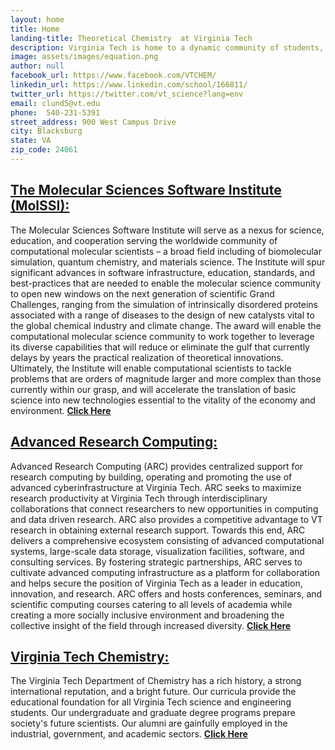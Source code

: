 ```yaml
---
layout: home
title: Home
landing-title: Theoretical Chemistry  at Virginia Tech
description: Virginia Tech is home to a dynamic community of students, postdocs, and faculty working in theoretical chemistry, with research topics ranging from the very fundamental to the technologically relevant. 
image: assets/images/equation.png 
author: null
facebook_url: https://www.facebook.com/VTCHEM/
linkedin_url: https://www.linkedin.com/school/166811/ 
twitter_url: https://twitter.com/vt_science?lang=env
email: clund5@vt.edu
phone:	540-231-5391
street_address: 900 West Campus Drive
city: Blacksburg 
state: VA
zip_code: 24061
---
```

## [The Molecular Sciences Software Institute (MolSSI):](5_molssi.html) 
The Molecular Sciences Software Institute will serve as a nexus for science, education, and cooperation serving the worldwide community of computational molecular scientists – a broad field including of biomolecular simulation, quantum chemistry, and materials science. The Institute will spur significant advances in software infrastructure, education, standards, and best-practices that are needed to enable the molecular science community to open new windows on the next generation of scientific Grand Challenges, ranging from the simulation of intrinsically disordered proteins associated with a range of diseases to the design of new catalysts vital to the global chemical industry and climate change. The award will enable the computational molecular science community to work together to leverage its diverse capabilities that will reduce or eliminate the gulf that currently delays by years the practical realization of theoretical innovations. Ultimately, the Institute will enable computational scientists to tackle problems that are orders of magnitude larger and more complex than those currently within our grasp, and will accelerate the translation of basic science into new technologies essential to the vitality of the economy and environment.
[**Click Here**](http://molssi.org/) 
 
## [Advanced Research Computing:](6_arc.html) 
Advanced Research Computing (ARC) provides centralized support for research computing by building, operating and promoting the use of advanced cyberinfrastructure at Virginia Tech. ARC seeks to maximize research productivity at Virginia Tech through interdisciplinary collaborations that connect researchers to new opportunities in computing and data driven research. ARC also provides a competitive advantage to VT research in obtaining external research support. Towards this end, ARC delivers a comprehensive ecosystem consisting of advanced computational systems, large-scale data storage, visualization facilities, software, and consulting services. By fostering strategic partnerships, ARC serves to cultivate advanced computing infrastructure as a platform for collaboration and helps secure the position of Virginia Tech as a leader in education, innovation, and research. ARC offers and hosts conferences, seminars, and scientific computing courses catering to all levels of academia while creating a more socially inclusive environment and broadening the collective insight of the field through increased diversity.
[**Click Here**](https://secure.hosting.vt.edu/www.arc.vt.edu/) 

 
## [Virginia Tech Chemistry:](7_vt.html)
The Virginia Tech Department of Chemistry has a rich history, a strong international reputation, and a bright future. Our curricula provide the educational foundation for all Virginia Tech science and engineering students. Our undergraduate and graduate degree programs prepare society's future scientists. Our alumni are gainfully employed in the industrial, government, and academic sectors.
[**Click Here**](http://www.chem.vt.edu/) 
